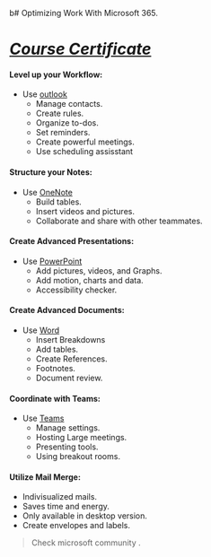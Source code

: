 b# Optimizing Work With Microsoft 365. 
# [*Course Certificate*](https://www.linkedin.com/learning/certificates/da5fe09660d937bc8b4072730b598f671efa68459e1cea27d2c533d8dec466fa)

#### Level up your Workflow:
- Use [outlook](https://outlook.live.com/owa?wt.mc_id=studentamb_211042)
    - Manage contacts.
    - Create rules.
    - Organize to-dos.
    - Set reminders.
    - Create powerful meetings.
    - Use scheduling assisstant
#### Structure your Notes: 
- Use [OneNote](https://www.onenote.com?wt.mc_id=studentamb_211042)
    - Build tables.
    - Insert videos and pictures. 
    - Collaborate and share with other teammates. 
#### Create Advanced Presentations: 
- Use [PowerPoint](https://www.microsoft.com/en-us/microsoft-365/powerpoint?wt.mc_id=studentamb_211042)
    - Add pictures, videos, and Graphs. 
    - Add motion, charts and data. 
    - Accessibility checker. 
#### Create Advanced Documents:
- Use [Word](https://www.microsoft.com/en-us/microsoft-365/word?wt.mc_id=studentamb_211042)
    - Insert Breakdowns
    - Add tables. 
    - Create References.
    - Footnotes.
    - Document review. 
#### Coordinate with Teams:
- Use [Teams](https://teams.microsoft.com?wt.mc_id=studentamb_211042)
    - Manage settings.
    - Hosting Large meetings.
    - Presenting tools.
    - Using breakout rooms.

#### Utilize Mail Merge: 
- Indivisualized mails.
- Saves time and energy.
- Only available in desktop version.
- Create envelopes and labels.

> Check microsoft community . </br>   